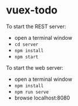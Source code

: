 # vuex-todo

To start the REST server:

- open a terminal window
- `cd server`
- `npm install`
- `npm start`

To start the web server:

- open a terminal window
- `npm install`
- `npm run serve`
- browse localhost:8080
